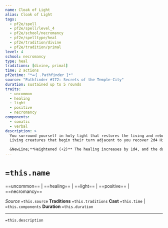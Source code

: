 ```yaml
---
name: Cloak of Light
alias: Cloak of Light
tags:
  - pf2e/spell
  - pf2e/spell/level_4
  - pf2e/school/necromancy
  - pf2e/spelltype/heal
  - pf2e/tradition/divine
  - pf2e/tradition/primal
level: 4
school: necromancy
type: heal
traditions: [divine, primal]
time: 2 actions
pf2etime: "*⬺{ .Pathfinder }*"
source: "Pathfinder #172: Secrets of the Temple-City"
duration: sustained up to 5 rounds
traits:
  - uncommon
  - healing
  - light
  - positive
  - necromancy
components:
  - somatic
  - verbal
description: >
  You surround yourself in holy light that restores the living and rebuffs undead. You glow with bright light in a 30-foot radius and dim light to the next 30 feet.
  Living creatures that begin their turn adjacent to you recover 2d4 Hit Points. Undead creatures that begin their turn adjacent to you take 4d4 positive damage.

  &NewLine;**Heightened (+2)** The healing increases by 1d4, and the damage to undead increases by 2d4 positive damage.
---
```

# `=this.name`
==uncommon== | ==healing== | ==light== | ==positive== | ==necromancy==

*Source* `=this.source`
**Traditions** `=this.traditions`
**Cast** `=this.time` | `=this.components`
**Duration** `=this.duration`

***
`=this.description`